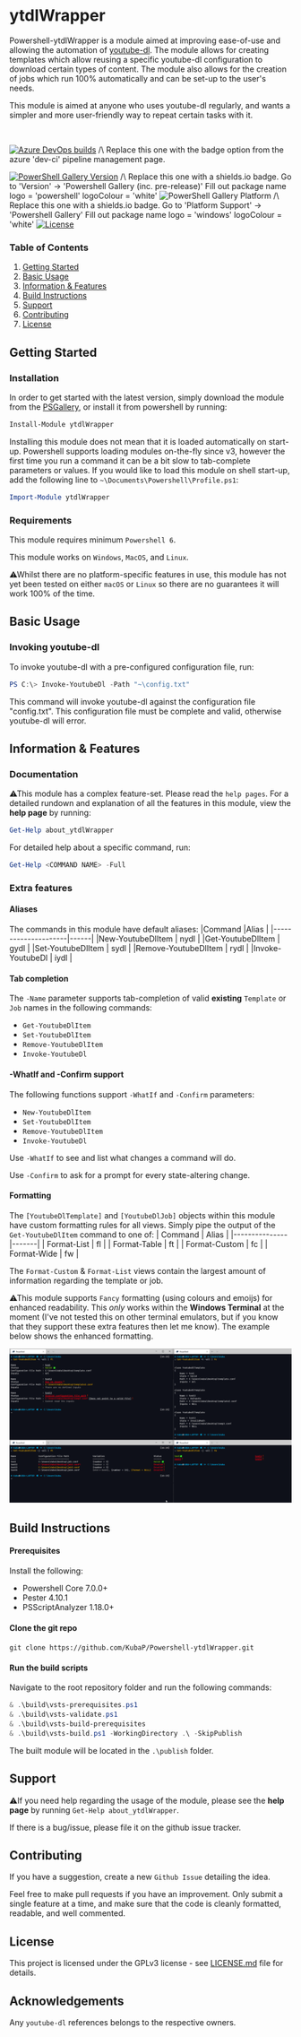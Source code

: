 # ytdlWrapper
Powershell-ytdlWrapper is a module aimed at improving ease-of-use and allowing the automation of [youtube-dl](https://github.com/ytdl-org/youtube-dl). The module allows for creating templates which allow reusing a specific youtube-dl configuration to download certain types of content. The module also allows for the creation of jobs which run 100% automatically and can be set-up to the user's needs.

This module is aimed at anyone who uses youtube-dl regularly, and wants a simpler and more user-friendly way to repeat certain tasks with it.

<br>

[![Azure DevOps builds](https://img.shields.io/azure-devops/build/KubaP999/3d9148d2-04d0-4835-b7cb-7bf89bdbf11b/7?label=latest%20build&logo=azure-pipelines)](https://dev.azure.com/KubaP999/ProgramManager/_build/latest?definitionId=7&branchName=development)
/\ Replace this one with the badge option from the azure 'dev-ci' pipeline management page.
<!-- [![Azure DevOps coverage](https://img.shields.io/azure-devops/coverage/KubaP999/ProgramManager/7?logo=codecov&logoColor=white)](https://dev.azure.com/KubaP999/ProgramManager/_build/latest?definitionId=7&branchName=development)
/\ Replace this one with a shields.io badge. Go to 'Code Coverage' -> 'Azure Code Coverage'
    Fill out organisation/project/id values for the dev-ci pipeline
    Style = 'flat'
    logo = 'codecov'
    logoColour = 'white'
    
   Turn the badge into a link by surrounding it in [] brackets, and then adding a (...) link afterwards which points to the azure dev ci pipeline page. -->
[![PowerShell Gallery Version](https://img.shields.io/powershellgallery/v/ytdlWrapper?logo=powershell&logoColor=white)](https://www.powershellgallery.com/packages/ytdlWrapper)
/\ Replace this one with a shields.io badge. Go to 'Version' -> 'Powershell Gallery (inc. pre-release)'
    Fill out package name
    logo = 'powershell'
    logoColour = 'white'
![PowerShell Gallery Platform](https://img.shields.io/powershellgallery/p/ProgramManager?logo=windows)
/\ Replace this one with a shields.io badge. Go to 'Platform Support' -> 'Powershell Gallery'
    Fill out package name
    logo = 'windows'
    logoColour = 'white'
[![License](https://img.shields.io/badge/license-GPLv3-blue)](./LICENSE)

### Table of Contents

1. [Getting Started](#getting-started)
2. [Basic Usage](#basic-usage)
3. [Information & Features](#information--features)
4. [Build Instructions](#build-instructions)
5. [Support](#support)
6. [Contributing](#contributing)
7. [License](#license)

## Getting Started
### Installation
In order to get started with the latest version, simply download the module from the [PSGallery](https://www.powershellgallery.com/packages/ytdlWrapper), or install it from powershell by running:
```powershell
Install-Module ytdlWrapper
```
Installing this module does not mean that it is loaded automatically on start-up. Powershell supports loading modules on-the-fly since v3, however the first time you run a command it can be a bit slow to tab-complete parameters or values. If you would like to load this module on shell start-up, add the following line to `~\Documents\Powershell\Profile.ps1`:
```powershell
Import-Module ytdlWrapper
```

### Requirements
This module requires minimum `Powershell 6`.

This module works on `Windows`, `MacOS`, and `Linux`. 

⚠Whilst there are no platform-specific features in use, this module has not yet been tested on either `macOS` or `Linux` so there are no guarantees it will work 100% of the time.

## Basic Usage
### Invoking youtube-dl
To invoke youtube-dl with a pre-configured configuration file, run:
```powershell
PS C:\> Invoke-YoutubeDl -Path "~\config.txt"
```
This command will invoke youtube-dl against the configuration file 
"config.txt". This configuration file must be complete and valid, otherwise
youtube-dl will error.

## Information & Features
### Documentation
⚠This module has a complex feature-set. Please read the `help pages`.
For a detailed rundown and explanation of all the features in this module, view the **help page** by running:
```powershell
Get-Help about_ytdlWrapper
```
For detailed help about a specific command, run:
```powershell
Get-Help <COMMAND NAME> -Full
```

### Extra features
#### Aliases
The commands in this module have default aliases:
|Command	          |Alias |
|---------------------|------|
|New-YoutubeDlItem    | nydl |
|Get-YoutubeDlItem    | gydl |
|Set-YoutubeDlItem    | sydl |
|Remove-YoutubeDlItem | rydl |
|Invoke-YoutubeDl     | iydl |

#### Tab completion
The `-Name` parameter supports tab-completion of valid **existing** `Template` or `Job` names in the following commands:
- `Get-YoutubeDlItem`
- `Set-YoutubeDlItem`
- `Remove-YoutubeDlItem`
- `Invoke-YoutubeDl`

#### -WhatIf and -Confirm support
The following functions support `-WhatIf` and `-Confirm` parameters:
- `New-YoutubeDlItem`
- `Set-YoutubeDlItem`
- `Remove-YoutubeDlItem`
- `Invoke-YoutubeDl`

Use `-WhatIf` to see and list what changes a command will do.

Use `-Confirm` to ask for a prompt for every state-altering change.

#### Formatting
The `[YoutubeDlTemplate]` and `[YoutubeDlJob]` objects within this module have custom formatting rules for all views. Simply pipe the output of the `Get-YoutubeDlItem` command to one of:
| Command       | Alias |
|---------------|-------|
| Format-List   |  fl   |
| Format-Table  |  ft   |
| Format-Custom |  fc   |
| Format-Wide   |  fw   |

The `Format-Custom` & `Format-List` views contain the largest amount of information regarding the template or job.

⚠This module supports `Fancy` formatting (using colours and emoijs) for enhanced readability. This *only* works within the **Windows Terminal** at the moment (I've not tested this on other terminal emulators, but if you know that they support these extra features then let me know). The example below shows the enhanced formatting.

![Example](./img.png)

## Build Instructions
#### Prerequisites
Install the following:
- Powershell Core 7.0.0+
- Pester 4.10.1
- PSScriptAnalyzer 1.18.0+

#### Clone the git repo
```
git clone https://github.com/KubaP/Powershell-ytdlWrapper.git
```

#### Run the build scripts

Navigate to the root repository folder and run the following commands:
```powershell
& .\build\vsts-prerequisites.ps1
& .\build\vsts-validate.ps1
& .\build\vsts-build-prerequisites
& .\build\vsts-build.ps1 -WorkingDirectory .\ -SkipPublish
```
The built module will be located in the `.\publish` folder.

## Support
⚠If you need help regarding the usage of the module, please see the **help page** by running `Get-Help about_ytdlWrapper`.

If there is a bug/issue, please file it on the github issue tracker.

## Contributing
If you have a suggestion, create a new `Github Issue` detailing the idea.

Feel free to make pull requests if you have an improvement. Only submit a single feature at a time, and make sure that the code is cleanly formatted, readable, and well commented.

## License 
This project is licensed under the GPLv3 license - see [LICENSE.md](./LICENSE) file for details.

## Acknowledgements
Any `youtube-dl` references belongs to the respective owners.
